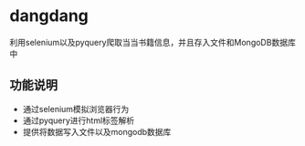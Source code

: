 # dangdang
利用selenium以及pyquery爬取当当书籍信息，并且存入文件和MongoDB数据库中

## 功能说明
- 通过selenium模拟浏览器行为
- 通过pyquery进行html标签解析
- 提供将数据写入文件以及mongodb数据库
